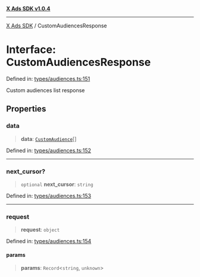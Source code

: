 [**X Ads SDK v1.0.4**](../README.md)

***

[X Ads SDK](../globals.md) / CustomAudiencesResponse

# Interface: CustomAudiencesResponse

Defined in: [types/audiences.ts:151](https://github.com/kage1020/x-ads-sdk/blob/main/src/types/audiences.ts#L151)

Custom audiences list response

## Properties

### data

> **data**: [`CustomAudience`](CustomAudience.md)[]

Defined in: [types/audiences.ts:152](https://github.com/kage1020/x-ads-sdk/blob/main/src/types/audiences.ts#L152)

***

### next\_cursor?

> `optional` **next\_cursor**: `string`

Defined in: [types/audiences.ts:153](https://github.com/kage1020/x-ads-sdk/blob/main/src/types/audiences.ts#L153)

***

### request

> **request**: `object`

Defined in: [types/audiences.ts:154](https://github.com/kage1020/x-ads-sdk/blob/main/src/types/audiences.ts#L154)

#### params

> **params**: `Record`\<`string`, `unknown`\>
